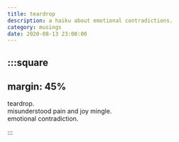 ```yaml
---
title: teardrop
description: a haiku about emotional contradictions.
category: musings
date: 2020-08-13 23:00:00
---
```


:::square
---
margin: 45%
---

teardrop.  
misunderstood pain and joy mingle.  
emotional contradiction.

:::
